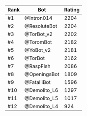 Rank|Bot|Rating
---|---|---
#1|@Intron014|2204
#2|@ResoluteBot|2204
#3|@TorBot_v2|2202
#4|@ToromBot|2182
#5|@YoBot_v2|2181
#6|@TorBot|2162
#7|@RaspFish|2086
#8|@OpeningsBot|1809
#9|@FataliiBot|1596
#10|@Demolito_L6|1297
#11|@Demolito_L5|1017
#12|@Demolito_L4|924
